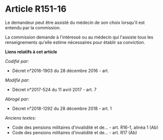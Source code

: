 # Article R151-16

Le demandeur peut être assisté du médecin de son choix lorsqu'il est entendu par la commission.

La commission demande à l'intéressé ou au médecin qui l'assiste tous les renseignements qu'elle estime nécessaires pour
établir sa conviction.

**Liens relatifs à cet article**

_Codifié par_:

  - Décret n°2016-1903 du 28 décembre 2016 - art.

_Modifié par_:

  - Décret n°2017-524 du 11 avril 2017 - art. 7

_Abrogé par_:

  - Décret n°2018-1292 du 28 décembre 2018 - art. 1

_Anciens textes_:

  - Code des pensions militaires d'invalidité et de... - art. R16-1, alinéa 1 (Ab)
  - Code des pensions militaires d'invalidité et de... - art. R17 (Ab)
